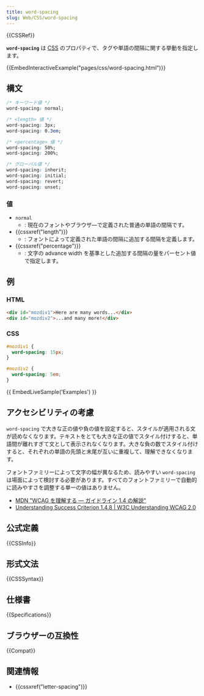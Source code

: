 ```yaml
---
title: word-spacing
slug: Web/CSS/word-spacing
---
```


{{CSSRef}}

**`word-spacing`** は [CSS](/ja/docs/Web/CSS) のプロパティで、タグや単語の間隔に関する挙動を指定します。

{{EmbedInteractiveExample("pages/css/word-spacing.html")}}

## 構文

```css
/* キーワード値 */
word-spacing: normal;

/* <length> 値 */
word-spacing: 3px;
word-spacing: 0.3em;

/* <percentage> 値 */
word-spacing: 50%;
word-spacing: 200%;

/* グローバル値 */
word-spacing: inherit;
word-spacing: initial;
word-spacing: revert;
word-spacing: unset;
```

### 値

- `normal`
  - : 現在のフォントやブラウザ―で定義された普通の単語の間隔です。
- {{cssxref("length")}}
  - : フォントによって定義された単語の間隔に追加する間隔を定義します。
- {{cssxref("percentage")}}
  - : 文字の advance width を基準とした追加する間隔の量をパーセント値で指定します。

<h2 id="Examples">例</h2>

### HTML

```html
<div id="mozdiv1">Here are many words...</div>
<div id="mozdiv2">...and many more!</div>
```

### CSS

```css
#mozdiv1 {
  word-spacing: 15px;
}

#mozdiv2 {
  word-spacing: 5em;
}
```

{{ EmbedLiveSample('Examples') }}

## アクセシビリティの考慮

`word-spacing` で大きな正の値や負の値を設定すると、スタイルが適用される文が読めなくなります。テキストをとても大きな正の値でスタイル付けすると、単語間が離れすぎて文として表示されなくなります。大きな負の数でスタイル付けすると、それぞれの単語の先頭と末尾が互いに重複して、理解できなくなります。

フォントファミリーによって文字の幅が異なるため、読みやすい `word-spacing` は場面によって検討する必要があります。すべてのフォントファミリーで自動的に読みやすさを調整する単一の値はありません。

- [MDN "WCAG を理解する ― ガイドライン 1.4 の解説"](/ja/docs/Web/Accessibility/Understanding_WCAG/Perceivable#ガイドライン_1.4_前景と背景の区別を含め、ユーザーがコンテンツを見たり聞いたりしやすくする)
- [Understanding Success Criterion 1.4.8 | W3C Understanding WCAG 2.0](https://www.w3.org/TR/UNDERSTANDING-WCAG20/visual-audio-contrast-visual-presentation.html)

## 公式定義

{{CSSInfo}}

## 形式文法

{{CSSSyntax}}

## 仕様書

{{Specifications}}

## ブラウザーの互換性

{{Compat}}

## 関連情報

- {{cssxref("letter-spacing")}}
